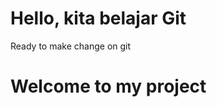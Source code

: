 # Hello, kita belajar Git

<!-- fast forward -->
Ready to make change on git

<html>
    <body>
        <h1>Welcome to my project</h1>
    </body>
</html>